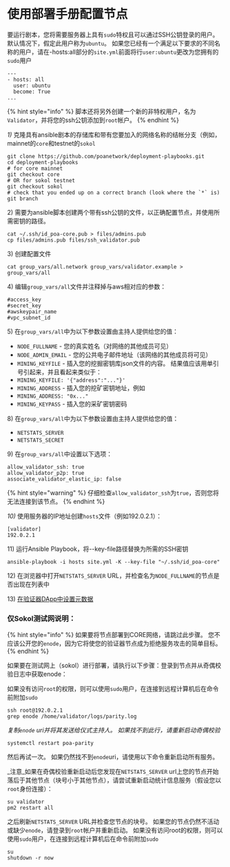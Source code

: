 # 使用部署手册配置节点

要运行剧本，您将需要服务器上具有`sudo`特权且可以通过SSH公钥登录的用户。 默认情况下，假定此用户称为`ubuntu`。 如果您已经有一个满足以下要求的不同名称的用户，请在-hosts:all部分的`site.yml`前面将行`user:ubuntu`更改为您拥有的`sudo`用户

```text
---
- hosts: all
  user: ubuntu
  become: True
...
```

{% hint style="info" %}
脚本还将另外创建一个新的非特权用户，名为`Validator`，并将您的ssh公钥添加到`root`帐户。
{% endhint %}

_1\)_ 克隆具有ansible剧本的存储库和带有您要加入的网络名称的结帐分支（例如，mainnet的`core`和testnet的`sokol`

```text
git clone https://github.com/poanetwork/deployment-playbooks.git
cd deployment-playbooks
# for core mainnet
git checkout core
# OR for sokol testnet
git checkout sokol
# check that you ended up on a correct branch (look where the `*` is)
git branch
```

2\) 需要为ansible脚本创建两个带有ssh公钥的文件，以正确配置节点，并使用所需密钥的路径。

```text
cat ~/.ssh/id_poa-core.pub > files/admins.pub
cp files/admins.pub files/ssh_validator.pub
```

3\) 创建配置文件

```text
cat group_vars/all.network group_vars/validator.example > group_vars/all
```

4\) 编辑`group_vars/all`文件并注释掉与aws相对应的参数：

```text
#access_key
#secret_key
#awskeypair_name
#vpc_subnet_id
```

5\) 在`group_vars/all`中为以下参数设置由主持人提供给您的值：

* `NODE_FULLNAME` - 您的真实姓名（对网络的其他成员可见）
* `NODE_ADMIN_EMAIL` - 您的公共电子邮件地址（该网络的其他成员将可见）
* `MINING_KEYFILE` - 插入您的挖掘密钥库json文件的内容。 结果值应该用单引号引起来，并且看起来类似于：
* `MINING_KEYFILE: '{"address":"..."}'`
* `MINING_ADDRESS` - 插入您的挖矿密钥地址，例如
* `MINING_ADDRESS: "0x..."`
* `MINING_KEYPASS` - 插入您的采矿密钥密码

8\) 在`group_vars/all`中为以下参数设置由主持人提供给您的值：

* `NETSTATS_SERVER`
* `NETSTATS_SECRET`

9\) 在`group_vars/all`中设置以下选项：

```text
allow_validator_ssh: true
allow_validator_p2p: true
associate_validator_elastic_ip: false
```

{% hint style="warning" %}
仔细检查`allow_validator_ssh`为`true`，否则您将无法连接到该节点。
{% endhint %}

_10\)_ 使用服务器的IP地址创建`hosts`文件（例如192.0.2.1）：

```text
[validator]
192.0.2.1
```

11\) 运行Ansible Playbook，将--key-file路径替换为所需的SSH密钥

```text
ansible-playbook -i hosts site.yml -K --key-file "~/.ssh/id_poa-core"
```

12\) 在浏览器中打开`NETSTATS_SERVER` URL，并检查名为`NODE_FULLNAME`的节点是否出现在列表中

13\) [在验证器DApp中设置元数据](../../validator-dapps/validators-metadata-dapp.md)

### 仅**Sokol测试网**说明：

{% hint style="info" %}
如果要将节点部署到CORE网络，请跳过此步骤。 您不应该公开您的`enode`，因为它将使您的验证器节点成为拒绝服务攻击的简单目标。
{% endhint %}

如果要在测试网上（sokol）进行部署，请执行以下步骤：登录到节点并从奇偶校验日志中获取enode：  


如果没有访问`root`的权限，则可以使用`sudo`用户，在连接到远程计算机后在命令前附加`sudo`

```text
ssh root@192.0.2.1
grep enode /home/validator/logs/parity.log
```

_复制`enode` uri并将其发送给仪式主持人。 如果找不到此行，请重新启动奇偶校验_

```text
systemctl restart poa-parity
```

然后再试一次。 如果仍然找不到`enode`uri，请使用以下命令重新启动所有服务。

_注意_如果在奇偶校验重新启动后您发现在`NETSTATS_SERVER` url上您的节点开始落后于其他节点（块号小于其他节点），请尝试重新启动统计信息服务（假设您以`root`身份连接）：

```text
su validator
pm2 restart all
```

之后刷新`NETSTATS_SERVER` URL并检查您节点的块号。 如果您的节点仍然不活动或缺少`enode`，请登录到`root`帐户并重新启动。 如果没有访问root的权限，则可以使用`sudo`用户，在连接到远程计算机后在命令前附加`sudo`

```text
su
shutdown -r now
```

